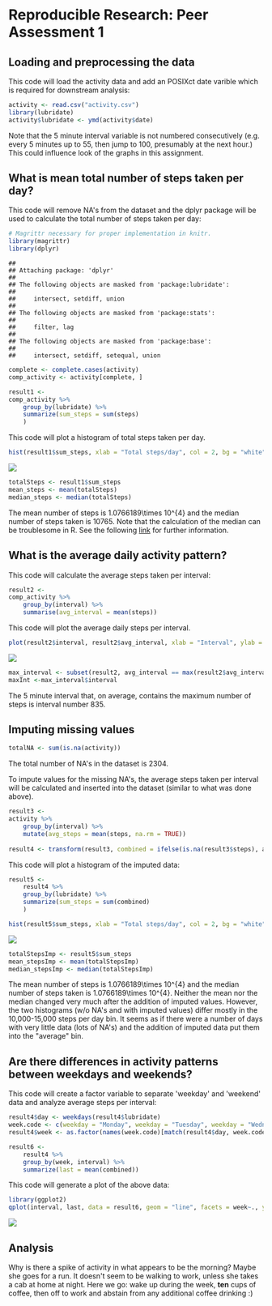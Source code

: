 # Reproducible Research: Peer Assessment 1


## Loading and preprocessing the data
This code will load the activity data and add an POSIXct date varible which is required for downstream analysis:

```r
activity <- read.csv("activity.csv")
library(lubridate)
activity$lubridate <- ymd(activity$date)
```
Note that the 5 minute interval variable is not numbered consecutively (e.g. every 5 minutes up to 55, then jump to 100, presumably at the next hour.) This could influence look of the graphs in this assignment.

## What is mean total number of steps taken per day?
This code will remove NA's from the dataset and the dplyr package will be used to calculate the total number of steps taken per day:

```r
# Magrittr necessary for proper implementation in knitr.
library(magrittr)
library(dplyr)
```

```
## 
## Attaching package: 'dplyr'
## 
## The following objects are masked from 'package:lubridate':
## 
##     intersect, setdiff, union
## 
## The following objects are masked from 'package:stats':
## 
##     filter, lag
## 
## The following objects are masked from 'package:base':
## 
##     intersect, setdiff, setequal, union
```

```r
complete <- complete.cases(activity)
comp_activity <- activity[complete, ]

result1 <-
comp_activity %>%
    group_by(lubridate) %>%
    summarize(sum_steps = sum(steps)
    )
```
This code will plot a histogram of total steps taken per day.

```r
hist(result1$sum_steps, xlab = "Total steps/day", col = 2, bg = "white", main = "Total steps per day (na.rm)", ylim = c(0,40))
```

![](PA1_template_files/figure-html/histogramNA-1.png) 


```r
totalSteps <- result1$sum_steps
mean_steps <- mean(totalSteps)
median_steps <- median(totalSteps)
```
The mean number of steps is 1.0766189\times 10^{4} and the median number of steps taken is 10765.
Note that the calculation of the median can be troublesome in R. See the following [link]( http://stackoverflow.com/questions/5902183/odd-behavior-with-median) for further information.

## What is the average daily activity pattern?
This code will calculate the average steps taken per interval:

```r
result2 <-
comp_activity %>%
    group_by(interval) %>%
    summarise(avg_interval = mean(steps))
```
This code will plot the average daily steps per interval.

```r
plot(result2$interval, result2$avg_interval, xlab = "Interval", ylab = "Average steps", col = 2, bg = "white", main = "", type = "l")
```

![](PA1_template_files/figure-html/intervalNAplot-1.png) 


```r
max_interval <- subset(result2, avg_interval == max(result2$avg_interval))
maxInt <-max_interval$interval
```
The 5 minute interval that, on average, contains the maximum number of steps is interval number 835.

## Imputing missing values

```r
totalNA <- sum(is.na(activity))
```
The total number of NA's in the dataset is 2304.

To impute values for the missing NA's, the average steps taken per interval will be calculated and inserted into the dataset (similar to what was done above).

```r
result3 <-
activity %>%
    group_by(interval) %>%
    mutate(avg_steps = mean(steps, na.rm = TRUE))
 
result4 <- transform(result3, combined = ifelse(is.na(result3$steps), avg_steps, steps))
```
This code will plot a histogram of the imputed data:

```r
result5 <-
    result4 %>%
    group_by(lubridate) %>%
    summarize(sum_steps = sum(combined)
    )

hist(result5$sum_steps, xlab = "Total steps/day", col = 2, bg = "white", main = "Total steps per day (imputed)", ylim = c(0,40))
```

![](PA1_template_files/figure-html/histogramImp-1.png) 


```r
totalStepsImp <- result5$sum_steps
mean_stepsImp <- mean(totalStepsImp)
median_stepsImp <- median(totalStepsImp)
```
The mean number of steps is 1.0766189\times 10^{4} and the median number of steps taken is 1.0766189\times 10^{4}.
Neither the mean nor the median changed very much after the addition of imputed values. However, the two histograms (w/o NA's and with imputed values) differ mostly in the 10,000-15,000 steps per day bin. It seems as if there were a number of days with very little data (lots of NA's) and the addition of imputed data put them into the "average" bin.

## Are there differences in activity patterns between weekdays and weekends?
This code will create a factor variable to separate 'weekday' and 'weekend' data and analyze average steps per interval:

```r
result4$day <- weekdays(result4$lubridate)
week.code <- c(weekday = "Monday", weekday = "Tuesday", weekday = "Wednesday", weekday = "Thursday", weekday = "Friday", weekend = "Saturday", weekend = "Sunday")
result4$week <- as.factor(names(week.code)[match(result4$day, week.code)])

result6 <-
    result4 %>%
    group_by(week, interval) %>%
    summarize(last = mean(combined))
```
This code will generate a plot of the above data:

```r
library(ggplot2)
qplot(interval, last, data = result6, geom = "line", facets = week~., ylab = "No. of steps")
```

![](PA1_template_files/figure-html/plot-1.png) 

## Analysis

Why is there a spike of activity in what appears to be the morning? Maybe she goes for a run. It doesn't seem to be walking to work, unless she takes a cab at home at night. Here we go: wake up during the week, **ten** cups of coffee, then off to work and abstain from any additional coffee drinking :)    
